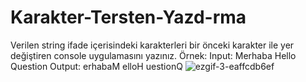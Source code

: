 # Karakter-Tersten-Yazd-rma
Verilen string ifade içerisindeki karakterleri bir önceki karakter ile yer değiştiren console uygulamasını yazınız.  Örnek: Input: Merhaba Hello Question  Output: erhabaM elloH uestionQ
![ezgif-3-eaffcdb6ef](https://github.com/Hossein-Babakhani/Karakter-Tersten-Yazd-rma/assets/169270653/3cddc0b5-761f-40e8-aa57-fcfb7bc0a69d)
